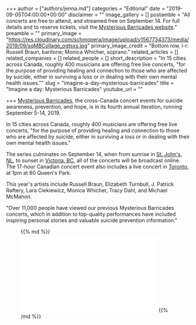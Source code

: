 +++
author = ["authors/jenna.md"]
categories = "Editorial"
date = "2019-09-05T04:00:00+00:00"
disclaimer = ""
image_gallery = []
postamble = "All concerts are free to attend, and streamed free on September 14. For full details and to reserve tickets, visit the [Mysterious Barricades website](https://www.mysteriousbarricades.org/)."
preamble = ""
primary_image = "https://res.cloudinary.com/schmopera/image/upload/v1567734373/media/2019/09/sqMBCollage_ogtsxs.jpg"
primary_image_credit = "Bottom row, l-r: Russell Braun, baritone; Monica Whicher, soprano."
related_articles = []
related_companies = []
related_people = []
short_description = "In 15 cities across Canada, roughly 400 musicians are offering free live concerts, \"for the purpose of providing healing and connection to those who are affected by suicide, either in surviving a loss or in dealing with their own mental health issues.\""
slug = "imagine-a-day-mysterious-barricades"
title = "Imagine a day: Mysterious Barricades"
youtube_url = ""

+++
[Mysterious Barricades](https://www.mysteriousbarricades.org/), the cross-Canada concert events for suicide awareness, prevention, and hope, is in its fourth annual iteration, running September 5-14, 2019.

In 15 cities across Canada, roughly 400 musicians are offering free live concerts, "for the purpose of providing healing and connection to those who are affected by suicide, either in surviving a loss or in dealing with their own mental health issues."

The series culminates on September 14, when from sunrise in [St. John's, NL](https://www.mysteriousbarricades.org/st-johns), to sunset in [Victoria, BC](https://www.mysteriousbarricades.org/victoria), all of the concerts will be broadcast online. The 17-hour Canadian concert event also includes a live concert in [Toronto](https://www.mysteriousbarricades.org/toronto), at 1pm at 80 Queen's Park. 

This year's artists include Russell Braun, Elizabeth Turnbull, J. Patrick Raftery, Lara Ciekiewicz, Monica Whicher, Tracy Dahl, and Michael McMahon.

"Over 11,000 people have viewed our previous Mysterious Barricades concerts, which in addition to top-quality performances have included inspiring personal stories and valuable suicide prevention information."

<figure data-type="video">{{% md %}}<iframe width="377" height="212" src="[https://www.youtube.com/embed/4gQVwswbrGM](https://www.youtube.com/embed/4gQVwswbrGM "https://www.youtube.com/embed/4gQVwswbrGM")" frameborder="0" allow="accelerometer; autoplay; encrypted-media; gyroscope; picture-in-picture" allowfullscreen></iframe>{{% /md %}}

</figure>